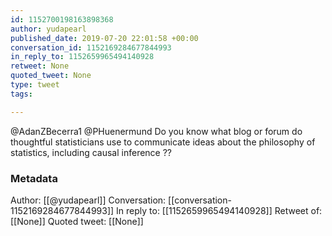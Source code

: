 ```yaml
---
id: 1152700198163898368
author: yudapearl
published_date: 2019-07-20 22:01:58 +00:00
conversation_id: 1152169284677844993
in_reply_to: 1152659965494140928
retweet: None
quoted_tweet: None
type: tweet
tags:

---
```


@AdanZBecerra1 @PHuenermund Do you know what blog or forum do thoughtful statisticians use to communicate ideas about the philosophy of statistics, including causal inference ??

### Metadata

Author: [[@yudapearl]]
Conversation: [[conversation-1152169284677844993]]
In reply to: [[1152659965494140928]]
Retweet of: [[None]]
Quoted tweet: [[None]]
